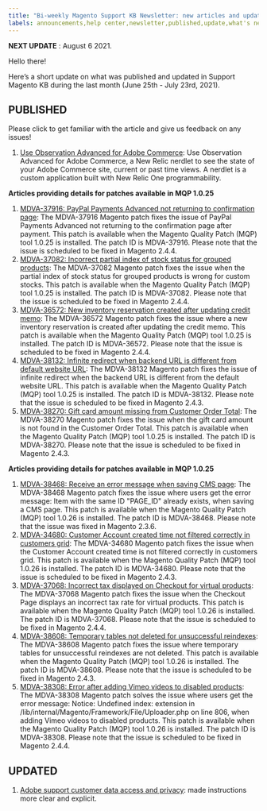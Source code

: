```yaml
---
title: "Bi-weekly Magento Support KB Newsletter: new articles and updates"
labels: announcements,help center,newsletter,published,update,what's new
---
```


 **NEXT UPDATE** : August 6 2021.

Hello there!

Here’s a short update on what was published and updated in Support Magento KB during the last month (June 25th - July 23rd, 2021).


## PUBLISHED

Please click to get familiar with the article and give us feedback on any issues!

1. [Use Observation Advanced for Adobe Commerce](https://support.magento.com/hc/en-us/articles/4402379845901): Use Observation Advanced for Adobe Commerce, a New Relic nerdlet to see the state of your Adobe Commerce site, current or past time views. A nerdlet is a custom application built with New Relic One programmability.

  **Articles providing details for patches available in MQP 1.0.25**

1. [MDVA-37916: PayPal Payments Advanced not returning to confirmation page](https://support.magento.com/hc/en-us/articles/4404167764109-MDVA-37916-PayPal-Payments-Advanced-not-returning-to-confirmation-page): The MDVA-37916 Magento patch fixes the issue of PayPal Payments Advanced not returning to the confirmation page after payment. This patch is available when the Magento Quality Patch (MQP) tool 1.0.25 is installed. The patch ID is MDVA-37916. Please note that the issue is scheduled to be fixed in Magento 2.4.4.
1. [MDVA-37082: Incorrect partial index of stock status for grouped products](https://support.magento.com/hc/en-us/articles/4404167755021-MDVA-37082-Incorrect-partial-index-of-stock-status-for-grouped-products): The MDVA-37082 Magento patch fixes the issue when the partial index of stock status for grouped products is wrong for custom stocks. This patch is available when the Magento Quality Patch (MQP) tool 1.0.25 is installed. The patch ID is MDVA-37082. Please note that the issue is scheduled to be fixed in Magento 2.4.4.
1. [MDVA-36572: New inventory reservation created after updating credit memo](https://support.magento.com/hc/en-us/articles/4404170227213-MDVA-36572-New-inventory-reservation-created-after-updating-credit-memo): The MDVA-36572 Magento patch fixes the issue where a new inventory reservation is created after updating the credit memo. This patch is available when the Magento Quality Patch (MQP) tool 1.0.25 is installed. The patch ID is MDVA-36572. Please note that the issue is scheduled to be fixed in Magento 2.4.4.
1. [MDVA-38132: Infinite redirect when backend URL is different from default website URL](https://support.magento.com/hc/en-us/articles/4404170235277-MDVA-38132-Infinite-redirect-when-backend-URL-is-different-from-default-website-URL): The MDVA-38132 Magento patch fixes the issue of infinite redirect when the backend URL is different from the default website URL. This patch is available when the Magento Quality Patch (MQP) tool 1.0.25 is installed. The patch ID is MDVA-38132. Please note that the issue is scheduled to be fixed in Magento 2.4.3.
1. [MDVA-38270: Gift card amount missing from Customer Order Total](https://support.magento.com/hc/en-us/articles/4404170242317-MDVA-38270-Gift-card-amount-missing-from-Customer-Order-Total): The MDVA-38270 Magento patch fixes the issue when the gift card amount is not found in the Customer Order Total. This patch is available when the Magento Quality Patch (MQP) tool 1.0.25 is installed. The patch ID is MDVA-38270. Please note that the issue is scheduled to be fixed in Magento 2.4.3.

  **Articles providing details for patches available in MQP 1.0.25**
  
1. [MDVA-38468: Receive an error message when saving CMS page](https://support.magento.com/hc/en-us/articles/4405317250445-MDVA-38468-Receive-an-error-message-when-saving-CMS-page): The MDVA-38468 Magento patch fixes the issue where users get the error message: Item with the same ID "PAGE_ID" already exists, when saving a CMS page. This patch is available when the Magento Quality Patch (MQP) tool 1.0.26 is installed. The patch ID is MDVA-38468. Please note that the issue was fixed in Magento 2.3.6.
1. [MDVA-34680: Customer Account created time not filtered correctly in customers grid](https://support.magento.com/hc/en-us/articles/4405317243021-MDVA-34680-Customer-Account-created-time-not-filtered-correctly-in-customers-grid): The MDVA-34680 Magento patch fixes the issue when the Customer Account created time is not filtered correctly in customers grid. This patch is available when the Magento Quality Patch (MQP) tool 1.0.26 is installed. The patch ID is MDVA-34680. Please note that the issue is scheduled to be fixed in Magento 2.4.3.
1. [MDVA-37068: Incorrect tax displayed on Checkout for virtual products](https://support.magento.com/hc/en-us/articles/4405321721229-MDVA-37068-Incorrect-tax-displayed-on-Checkout-for-virtual-products): The MDVA-37068 Magento patch fixes the issue when the Checkout Page displays an incorrect tax rate for virtual products. This patch is available when the Magento Quality Patch (MQP) tool 1.0.26 is installed. The patch ID is MDVA-37068. Please note that the issue is scheduled to be fixed in Magento 2.4.4.
1. [MDVA-38608: Temporary tables not deleted for unsuccessful reindexes](https://support.magento.com/hc/en-us/articles/4405622172557-MDVA-38608-Temporary-tables-not-deleted-for-unsuccessful-reindexes): The MDVA-38608 Magento patch fixes the issue where temporary tables for unsuccessful reindexes are not deleted. This patch is available when the Magento Quality Patch (MQP) tool 1.0.26 is installed. The patch ID is MDVA-38608. Please note that the issue is scheduled to be fixed in Magento 2.4.3.
1. [MDVA-38308: Error after adding Vimeo videos to disabled products](https://support.magento.com/hc/en-us/articles/4405321730445-MDVA-38308-Error-after-adding-Vimeo-videos-to-disabled-products): The MDVA-38308 Magento patch solves the issue where users get the error message: Notice: Undefined index: extension in /lib/internal/Magento/Framework/File/Uploader.php on line 806, when adding Vimeo videos to disabled products. This patch is available when the Magento Quality Patch (MQP) tool 1.0.26 is installed. The patch ID is MDVA-38308. Please note that the issue is scheduled to be fixed in Magento 2.4.4.


## UPDATED

1. [Adobe support customer data access and privacy](https://support.magento.com/hc/en-us/articles/360052293411): made instructions more clear and explicit.
